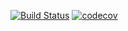 [![Build Status](https://travis-ci.org/bilalwahla/fp-inscala.svg?branch=master)](https://travis-ci.org/bilalwahla/fp-in-scala) [![codecov](https://codecov.io/gh/bilalwahla/fp-in-scala/branch/master/graph/badge.svg)](https://codecov.io/gh/bilalwahla/fp-in-scala)